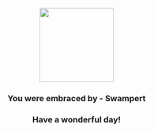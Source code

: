 <p align="center">
    <img src="https://raw.githubusercontent.com/PokeAPI/sprites/master/sprites/pokemon/260.png" width="150" height="150">
</p>
<h3 align="center">You were embraced by - <b>Swampert</b></h3>
<h3 align="center">Have a wonderful day!</h3>
